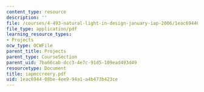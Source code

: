 ```yaml
---
content_type: resource
description: ''
file: /courses/4-493-natural-light-in-design-january-iap-2006/1eac694408be4ee994a1a4b473b423ce_iapmccreery.pdf
file_type: application/pdf
learning_resource_types:
- Projects
ocw_type: OCWFile
parent_title: Projects
parent_type: CourseSection
parent_uid: 7ba66cab-dcc3-4e7c-91d5-109ead493d49
resourcetype: Document
title: iapmccreery.pdf
uid: 1eac6944-08be-4ee9-94a1-a4b473b423ce
---
```

